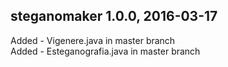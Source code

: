 steganomaker 1.0.0, 2016-03-17
--------------------------------

Added - Vigenere.java in master branch<br>
Added - Esteganografia.java in master branch
